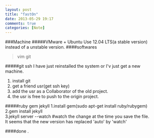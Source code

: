 ```yaml
---
layout: post
title: "fastOn"
date: 2013-05-29 19:17
comments: true
categories: [Note]
---
```

###Machine
#####VMware + Ubuntu 
Use 12.04 LTS(a stable version) instead of a unstable version.
####softwares
>vim
>git
>
#####git ssh
I have just reinstalled the system or I'v just get a new machine.
1. install git
2. get a friend usr(get ssh key)
3. add the usr as a Collaborator of the old project.
4. the usr is free to push to the origin project.    

#####ruby gem jekyll
1.install gem(sudo apt-get install ruby/rubygem)
2.gem install jekyll   
3.jekyll server --watch  #watch the change at the time you save the file.   
It seems that the new version has replaced 'auto' by 'watch'

####done
.
